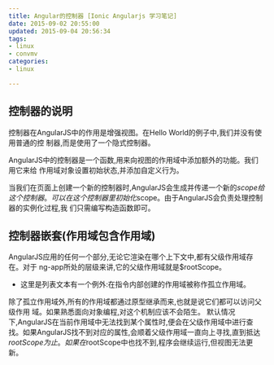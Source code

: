 ```yaml
---
title: Angular的控制器 [Ionic Angularjs 学习笔记]
date: 2015-09-02 20:55:00
updated: 2015-09-04 20:56:34
tags: 
- linux
- convmv
categories: 
- linux

---
```

## 控制器的说明

控制器在AngularJS中的作用是增强视图。在Hello World的例子中,我们并没有使用普通的控 制器,而是使用了一个隐式控制器。

AngularJS中的控制器是一个函数,用来向视图的作用域中添加额外的功能。我们用它来给 作用域对象设置初始状态,并添加自定义行为。

当我们在页面上创建一个新的控制器时,AngularJS会生成并传递一个新的$scope给这个控 制器。可以在这个控制器里初始化$scope。由于AngularJS会负责处理控制器的实例化过程,我 们只需编写构造函数即可。


<!--more-->


## 控制器嵌套(作用域包含作用域)
AngularJS应用的任何一个部分,无论它渲染在哪个上下文中,都有父级作用域存在。对于
ng-app所处的层级来讲,它的父级作用域就是$rootScope。
 - 这里是列表文本有一个例外:在指令内部创建的作用域被称作孤立作用域。

除了孤立作用域外,所有的作用域都通过原型继承而来,也就是说它们都可以访问父级作用 域。如果熟悉面向对象编程,对这个机制应该不会陌生。
默认情况下,AngularJS在当前作用域中无法找到某个属性时,便会在父级作用域中进行查 找。如果AngularJS找不到对应的属性,会顺着父级作用域一直向上寻找,直到抵达$rootScope 为止。如果在$rootScope中也找不到,程序会继续运行,但视图无法更新。
